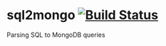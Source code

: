 # sql2mongo [![Build Status](https://travis-ci.com/orgoldfus/sql2mongo.svg?branch=master)](https://travis-ci.com/orgoldfus/sql2mongo)

Parsing SQL to MongoDB queries
